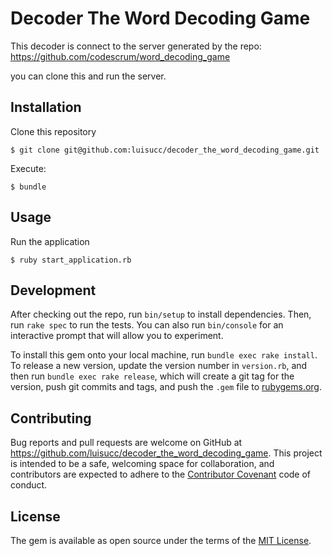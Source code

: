 # Decoder The Word Decoding Game

This decoder is connect to the server generated by the repo: https://github.com/codescrum/word_decoding_game

you can clone this and run the server.

## Installation

Clone this repository

    $ git clone git@github.com:luisucc/decoder_the_word_decoding_game.git

Execute:

    $ bundle

## Usage

Run the application

    $ ruby start_application.rb

## Development

After checking out the repo, run `bin/setup` to install dependencies. Then, run `rake spec` to run the tests. You can also run `bin/console` for an interactive prompt that will allow you to experiment.

To install this gem onto your local machine, run `bundle exec rake install`. To release a new version, update the version number in `version.rb`, and then run `bundle exec rake release`, which will create a git tag for the version, push git commits and tags, and push the `.gem` file to [rubygems.org](https://rubygems.org).

## Contributing

Bug reports and pull requests are welcome on GitHub at https://github.com/luisucc/decoder_the_word_decoding_game. This project is intended to be a safe, welcoming space for collaboration, and contributors are expected to adhere to the [Contributor Covenant](contributor-covenant.org) code of conduct.


## License

The gem is available as open source under the terms of the [MIT License](http://opensource.org/licenses/MIT).

